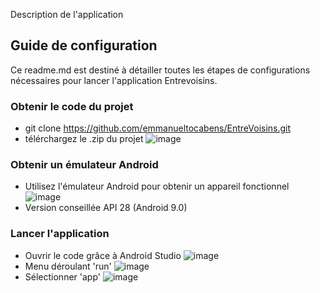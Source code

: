 Description de l'application


## Guide de configuration
Ce readme.md est destiné à détailler toutes les étapes de configurations nécessaires pour lancer l'application Entrevoisins.

### Obtenir le code du projet
* git clone https://github.com/emmanueltocabens/EntreVoisins.git
* télérchargez le .zip du projet
![image](https://user-images.githubusercontent.com/22189275/113720356-d54e6680-96ee-11eb-99a3-6e58e5b4070f.png)

### Obtenir un émulateur Android
* Utilisez l'émulateur Android pour obtenir un appareil fonctionnel ![image](https://user-images.githubusercontent.com/22189275/113721596-f2d00000-96ef-11eb-8e1d-7001aa7c6938.png)
* Version conseillée API 28 (Android 9.0)

### Lancer l'application
* Ouvrir le code grâce à Android Studio ![image](https://user-images.githubusercontent.com/22189275/113720516-03cc4180-96ef-11eb-9f53-5d4dbaf64190.png)
* Menu déroulant 'run' ![image](https://user-images.githubusercontent.com/22189275/113720826-4beb6400-96ef-11eb-8e41-c7712ebe52c1.png)
* Sélectionner 'app' ![image](https://user-images.githubusercontent.com/22189275/113721058-7a693f00-96ef-11eb-9f14-5412b0656f02.png)

